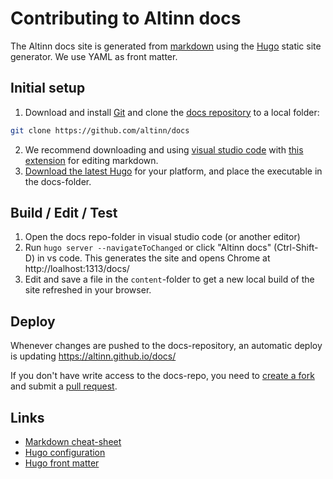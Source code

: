 # Contributing to Altinn docs

The Altinn docs site is generated from [markdown](https://github.com/adam-p/markdown-here/wiki/Markdown-Cheatsheet) 
using the [Hugo](https://gohugo.io/overview/introduction/) static site generator.
We use YAML as front matter.


## Initial setup

1. Download and install [Git](https://git-scm.com/downloads) and clone the [docs repository](https://github.com/altinn/docs) to a local folder:
```bash
git clone https://github.com/altinn/docs
```
2. We recommend downloading and using [visual studio code](https://code.visualstudio.com) with [this extension](https://marketplace.visualstudio.com/items?itemName=yzhang.markdown-all-in-one) for editing markdown.
3. [Download the latest Hugo](https://github.com/gohugoio/hugo/releases) for your platform, and place the executable in the docs-folder.

## Build / Edit / Test

1. Open the docs repo-folder in visual studio code (or another editor)
2. Run `hugo server --navigateToChanged` or click "Altinn docs" (Ctrl-Shift-D) in vs code. This generates the site and opens Chrome at http://loalhost:1313/docs/
3. Edit and save a file in the `content`-folder to get a new local build of the site refreshed in your browser.

## Deploy
Whenever changes are pushed to the docs-repository, an automatic deploy is updating https://altinn.github.io/docs/

If you don't have write access to the docs-repo, you need to [create a fork](https://help.github.com/articles/fork-a-repo/)
and submit a [pull request](https://help.github.com/articles/about-pull-requests/).

## Links

 - [Markdown cheat-sheet](https://github.com/adam-p/markdown-here/wiki/Markdown-Cheatsheet)
 - [Hugo configuration](https://gohugo.io/overview/configuration/)
 - [Hugo front matter](https://gohugo.io/content/front-matter/)
 
